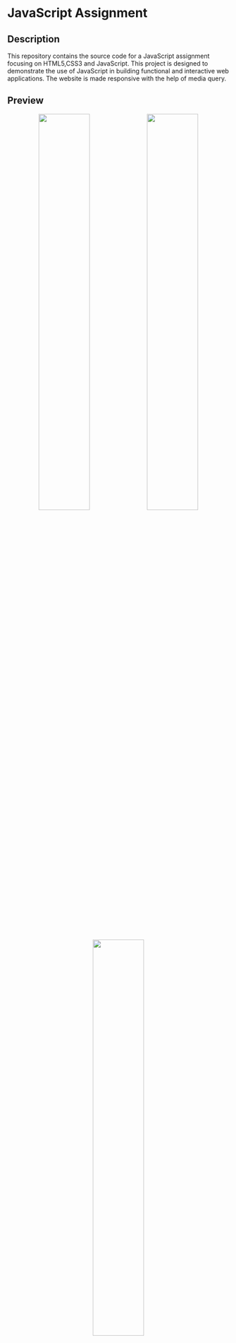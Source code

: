 # JavaScript Assignment

## Description
This repository contains the source code for a JavaScript assignment focusing on HTML5,CSS3 and JavaScript. This project is designed to demonstrate the use of JavaScript in building functional and interactive web applications. The website is made responsive with the help of media query.

## Preview
<p align="center">
  <img src="https://github.com/user-attachments/assets/f6260bf2-b796-4463-8ea3-8c40d7e19a46" width="48%" />
  <img src="https://github.com/user-attachments/assets/928c375a-6eb8-45d2-bf8a-4e59130f6e92" width="48%" />
  <img src="https://github.com/user-attachments/assets/36a0652c-aecc-4a58-8511-726acfe2857c" width="48%" />
</p>
<p align="center">
  
  <img src="https://github.com/user-attachments/assets/4bed932b-3b27-4861-851f-3c15bfa1bf63" height="20%" />
</p>


## Features
- Feature 1: Description of what it does
- Feature 2: Description of what it does
- Feature 3: Description of what it does

## Prerequisites
Before you begin, ensure you have met the following requirements:
- Node.js installed (if backend involved)
- Any other specific dependencies or requirements

## Installation
To install the necessary packages for this project, run the following command:

```bash
npm install
